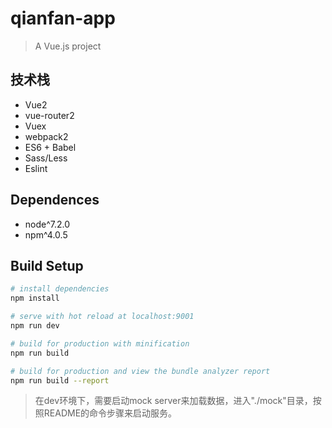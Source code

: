 # qianfan-app

> A Vue.js project

## 技术栈

- Vue2
- vue-router2
- Vuex
- webpack2
- ES6 + Babel
- Sass/Less
- Eslint

## Dependences

- node^7.2.0
- npm^4.0.5

## Build Setup

``` bash
# install dependencies
npm install

# serve with hot reload at localhost:9001
npm run dev

# build for production with minification
npm run build

# build for production and view the bundle analyzer report
npm run build --report
```

> 在dev环境下，需要启动mock server来加载数据，进入"./mock"目录，按照README的命令步骤来启动服务。
